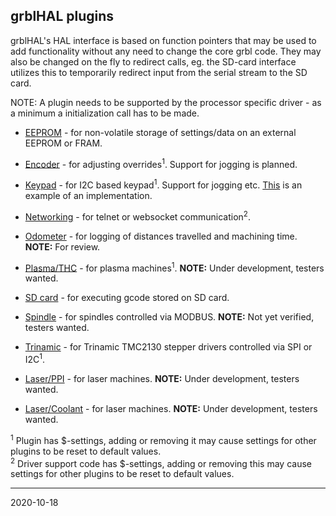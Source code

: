 ## grblHAL plugins

grblHAL's HAL interface is based on function pointers that may be used to add functionality without any need to change the core grbl code. They may also be changed on the fly to redirect calls, eg. the SD-card interface utilizes this to temporarily redirect input from the serial stream to the SD card.

NOTE: A plugin needs to be supported by the processor specific driver - as a minimum a initialization call has to be made. 

* [EEPROM](eeprom/README.md) - for non-volatile storage of settings/data on an external EEPROM or FRAM.

* [Encoder](encoder/README.md) - for adjusting overrides<sup>1</sup>. Support for jogging is planned.

* [Keypad](keypad/README.md) - for I2C based keypad<sup>1</sup>. Support for jogging etc. [This](https://github.com/terjeio/I2C-interface-for-4x4-keyboard) is an example of an implementation.

* [Networking](networking/README.md) - for telnet or websocket communication<sup>2</sup>.

* [Odometer](odometer/README.md) - for logging of distances travelled and machining time. __NOTE:__ For review.

* [Plasma/THC](plasma/README.md) - for plasma machines<sup>1</sup>. __NOTE:__ Under development, testers wanted.

* [SD card](sdcard/README.md) - for executing gcode stored on SD card.

* [Spindle](spindle/README.md) - for spindles controlled via MODBUS. __NOTE:__ Not yet verified, testers wanted.

* [Trinamic](trinamic/README.md) - for Trinamic TMC2130 stepper drivers controlled via SPI or I2C<sup>1</sup>.

* [Laser/PPI](laser/README.md) - for laser machines. __NOTE:__ Under development, testers wanted.

* [Laser/Coolant](laser/README.md) - for laser machines. __NOTE:__ Under development, testers wanted.

<sup>1</sup> Plugin has $-settings, adding or removing it may cause settings for other plugins to be reset to default values.  
<sup>2</sup> Driver support code has $-settings, adding or removing this may cause settings for other plugins to be reset to default values. 

---
2020-10-18
